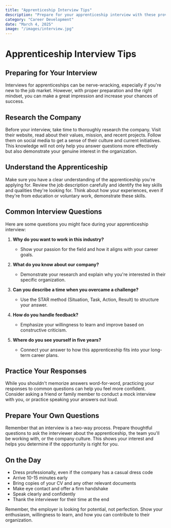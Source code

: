 ```yaml
---
title: "Apprenticeship Interview Tips"
description: "Prepare for your apprenticeship interview with these proven strategies and common questions."
category: "Career Development"
date: "March 4, 2025"
image: "/images/interview.jpg"
---
```


# Apprenticeship Interview Tips

## Preparing for Your Interview

Interviews for apprenticeships can be nerve-wracking, especially if you're new to the job market. However, with proper preparation and the right mindset, you can make a great impression and increase your chances of success.

## Research the Company

Before your interview, take time to thoroughly research the company. Visit their website, read about their values, mission, and recent projects. Follow them on social media to get a sense of their culture and current initiatives. This knowledge will not only help you answer questions more effectively but also demonstrate your genuine interest in the organization.

## Understand the Apprenticeship

Make sure you have a clear understanding of the apprenticeship you're applying for. Review the job description carefully and identify the key skills and qualities they're looking for. Think about how your experiences, even if they're from education or voluntary work, demonstrate these skills.

## Common Interview Questions

Here are some questions you might face during your apprenticeship interview:

1. **Why do you want to work in this industry?**
   - Show your passion for the field and how it aligns with your career goals.

2. **What do you know about our company?**
   - Demonstrate your research and explain why you're interested in their specific organization.

3. **Can you describe a time when you overcame a challenge?**
   - Use the STAR method (Situation, Task, Action, Result) to structure your answer.

4. **How do you handle feedback?**
   - Emphasize your willingness to learn and improve based on constructive criticism.

5. **Where do you see yourself in five years?**
   - Connect your answer to how this apprenticeship fits into your long-term career plans.

## Practice Your Responses

While you shouldn't memorize answers word-for-word, practicing your responses to common questions can help you feel more confident. Consider asking a friend or family member to conduct a mock interview with you, or practice speaking your answers out loud.

## Prepare Your Own Questions

Remember that an interview is a two-way process. Prepare thoughtful questions to ask the interviewer about the apprenticeship, the team you'll be working with, or the company culture. This shows your interest and helps you determine if the opportunity is right for you.

## On the Day

- Dress professionally, even if the company has a casual dress code
- Arrive 10-15 minutes early
- Bring copies of your CV and any other relevant documents
- Make eye contact and offer a firm handshake
- Speak clearly and confidently
- Thank the interviewer for their time at the end

Remember, the employer is looking for potential, not perfection. Show your enthusiasm, willingness to learn, and how you can contribute to their organization.
